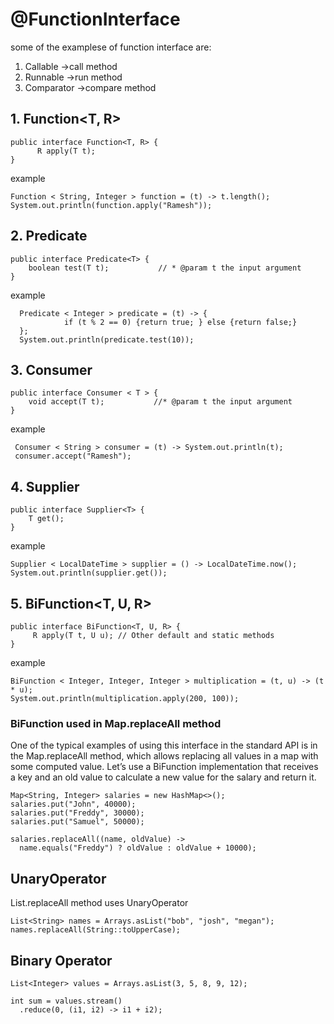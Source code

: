 # @FunctionInterface
some of the examplese of function interface are:
1. Callable ->call method
2. Runnable ->run method
3. Comparator ->compare method

## 1. Function<T, R>
```
public interface Function<T, R> {
      R apply(T t);
}
```
example
```
Function < String, Integer > function = (t) -> t.length();
System.out.println(function.apply("Ramesh"));
```


## 2. Predicate<T>
```
public interface Predicate<T> {
    boolean test(T t);           // * @param t the input argument
}
```
example
```
  Predicate < Integer > predicate = (t) -> {
            if (t % 2 == 0) {return true; } else {return false;}
  };
  System.out.println(predicate.test(10));
```



## 3. Consumer <T>
```
public interface Consumer < T > {
    void accept(T t);           //* @param t the input argument
}
```
example
```
 Consumer < String > consumer = (t) -> System.out.println(t);
 consumer.accept("Ramesh");
```


## 4. Supplier<T>
```
public interface Supplier<T> {
    T get();
}
```
example
```
Supplier < LocalDateTime > supplier = () -> LocalDateTime.now();
System.out.println(supplier.get());
```



## 5. BiFunction<T, U, R>
```
public interface BiFunction<T, U, R> {
     R apply(T t, U u); // Other default and static methods
}
```
example
```
BiFunction < Integer, Integer, Integer > multiplication = (t, u) -> (t * u);
System.out.println(multiplication.apply(200, 100));
```

### BiFunction used in Map.replaceAll method
One of the typical examples of using this interface in the standard API is in the Map.replaceAll method, which allows replacing all values in a map with some computed value.
Let’s use a BiFunction implementation that receives a key and an old value to calculate a new value for the salary and return it.
```
Map<String, Integer> salaries = new HashMap<>();
salaries.put("John", 40000);
salaries.put("Freddy", 30000);
salaries.put("Samuel", 50000);

salaries.replaceAll((name, oldValue) -> 
  name.equals("Freddy") ? oldValue : oldValue + 10000);
```


## UnaryOperator
List.replaceAll method uses UnaryOperator
```
List<String> names = Arrays.asList("bob", "josh", "megan");
names.replaceAll(String::toUpperCase);
```

## Binary Operator
```
List<Integer> values = Arrays.asList(3, 5, 8, 9, 12);

int sum = values.stream()
  .reduce(0, (i1, i2) -> i1 + i2);
```
